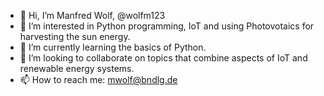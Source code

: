 - 👋 Hi, I’m Manfred Wolf, @wolfm123
- 👀 I’m interested in Python programming, IoT and using Photovotaics for harvesting the sun energy.
- 🌱 I’m currently learning the basics of Python.
- 💞️ I’m looking to collaborate on topics that combine aspects of IoT and renewable energy systems.
- 📫 How to reach me: mwolf@bndlg.de

<!---
wolfm123/wolfm123 is a ✨ special ✨ repository because its `README.md` (this file) appears on your GitHub profile.
You can click the Preview link to take a look at your changes.
--->
